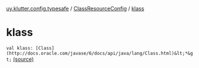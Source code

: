 [uy.klutter.config.typesafe](../index.md) / [ClassResourceConfig](index.md) / [klass](.)


# klass

`val klass: [Class](http://docs.oracle.com/javase/6/docs/api/java/lang/Class.html)&lt;*&gt;` [(source)](https://github.com/kohesive/klutter/blob/master/config-typesafe-jdk6/src/main/kotlin/uy/klutter/config/typesafe/ConfigLoading.kt#L129)


